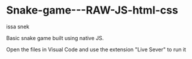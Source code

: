 # Snake-game---RAW-JS-html-css
issa snek

Basic snake game built using native JS.

Open the files in Visual Code and use the extension "Live Sever" to run it
